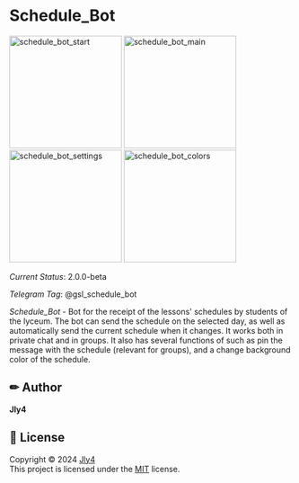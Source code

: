 # Schedule_Bot

<img width="200" alt="schedule_bot_start" src="https://github.com/Jly4/Schedule_Bot/assets/65804380/bdb90d9a-e238-415a-83d4-a2d414e336a5">
<img width="200" alt="schedule_bot_main" src="https://github.com/Jly4/Schedule_Bot/assets/65804380/bbae4a74-b429-4e7d-aed9-f51e2b7fad71">
<img width="200" alt="schedule_bot_settings" src="https://github.com/Jly4/Schedule_Bot/assets/65804380/a0bc208b-aef9-4780-82f7-c493a134da4c">
<img width="200" alt="schedule_bot_colors" src="https://github.com/Jly4/Schedule_Bot/assets/65804380/ff5cb55c-7e67-47b4-9a38-b386f85642e7">



*Current Status*: 2.0.0-beta

*Telegram Tag*: @gsl_schedule_bot

*Schedule_Bot* -
Bot for the receipt of the lessons' schedules by students of the lyceum.
The bot can send the schedule on the selected day,
as well as automatically send the current schedule when it changes.
It works both in private chat and in groups.
It also has several functions of such as pin the message with the schedule
(relevant for groups),
and a change background color of the schedule.


## ✏ Author
 **Jly4**

 ## 📩 License

Copyright © 2024 [Jly4](https://github.com/Jly4)<br />
This project is licensed under the [MIT](https://github.com/Jly4/Schedule_Bot/blob/main/LICENSE) license.
